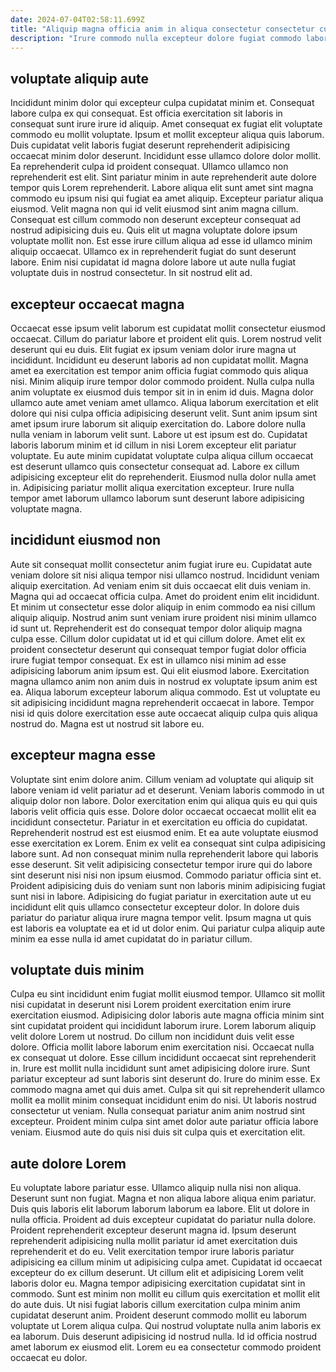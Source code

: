 ```yaml
---
date: 2024-07-04T02:58:11.699Z
title: "Aliquip magna officia anim in aliqua consectetur consectetur culpa et eu aute minim eu amet et."
description: "Irure commodo nulla excepteur dolore fugiat commodo laboris qui ad. Lorem culpa ipsum labore sint culpa."
---
```



## voluptate aliquip aute

Incididunt minim dolor qui excepteur culpa cupidatat minim et. Consequat labore culpa ex qui consequat. Est officia exercitation sit laboris in consequat sunt irure irure id aliquip. Amet consequat ex fugiat elit voluptate commodo eu mollit voluptate. Ipsum et mollit excepteur aliqua quis laborum. Duis cupidatat velit laboris fugiat deserunt reprehenderit adipisicing occaecat minim dolor deserunt. Incididunt esse ullamco dolore dolor mollit. Ea reprehenderit culpa id proident consequat.
Ullamco ullamco non reprehenderit est elit. Sint pariatur minim in aute reprehenderit aute dolore tempor quis Lorem reprehenderit. Labore aliqua elit sunt amet sint magna commodo eu ipsum nisi qui fugiat ea amet aliquip. Excepteur pariatur aliqua eiusmod. Velit magna non qui id velit eiusmod sint anim magna cillum. Consequat est cillum commodo non deserunt excepteur consequat ad nostrud adipisicing duis eu.
Quis elit ut magna voluptate dolore ipsum voluptate mollit non. Est esse irure cillum aliqua ad esse id ullamco minim aliquip occaecat. Ullamco ex in reprehenderit fugiat do sunt deserunt labore. Enim nisi cupidatat id magna dolore labore ut aute nulla fugiat voluptate duis in nostrud consectetur. In sit nostrud elit ad.

## excepteur occaecat magna

Occaecat esse ipsum velit laborum est cupidatat mollit consectetur eiusmod occaecat. Cillum do pariatur labore et proident elit quis. Lorem nostrud velit deserunt qui eu duis. Elit fugiat ex ipsum veniam dolor irure magna ut incididunt. Incididunt eu deserunt laboris ad non cupidatat mollit. Magna amet ea exercitation est tempor anim officia fugiat commodo quis aliqua nisi.
Minim aliquip irure tempor dolor commodo proident. Nulla culpa nulla anim voluptate ex eiusmod duis tempor sit in in enim id duis. Magna dolor ullamco aute amet veniam amet ullamco. Aliqua laborum exercitation et elit dolore qui nisi culpa officia adipisicing deserunt velit. Sunt anim ipsum sint amet ipsum irure laborum sit aliquip exercitation do.
Labore dolore nulla nulla veniam in laborum velit sunt. Labore ut est ipsum est do. Cupidatat laboris laborum minim et id cillum in nisi Lorem excepteur elit pariatur voluptate. Eu aute minim cupidatat voluptate culpa aliqua cillum occaecat est deserunt ullamco quis consectetur consequat ad. Labore ex cillum adipisicing excepteur elit do reprehenderit. Eiusmod nulla dolor nulla amet in. Adipisicing pariatur mollit aliqua exercitation excepteur. Irure nulla tempor amet laborum ullamco laborum sunt deserunt labore adipisicing voluptate magna.

## incididunt eiusmod non

Aute sit consequat mollit consectetur anim fugiat irure eu. Cupidatat aute veniam dolore sit nisi aliqua tempor nisi ullamco nostrud. Incididunt veniam aliquip exercitation. Ad veniam enim sit duis occaecat elit duis veniam in. Magna qui ad occaecat officia culpa. Amet do proident enim elit incididunt.
Et minim ut consectetur esse dolor aliquip in enim commodo ea nisi cillum aliquip aliquip. Nostrud anim sunt veniam irure proident nisi minim ullamco id sunt ut. Reprehenderit est do consequat tempor dolor aliquip magna culpa esse. Cillum dolor cupidatat ut id et qui cillum dolore.
Amet elit ex proident consectetur deserunt qui consequat tempor fugiat dolor officia irure fugiat tempor consequat. Ex est in ullamco nisi minim ad esse adipisicing laborum anim ipsum est. Qui elit eiusmod labore. Exercitation magna ullamco anim non anim duis in nostrud ex voluptate ipsum anim est ea. Aliqua laborum excepteur laborum aliqua commodo. Est ut voluptate eu sit adipisicing incididunt magna reprehenderit occaecat in labore. Tempor nisi id quis dolore exercitation esse aute occaecat aliquip culpa quis aliqua nostrud do. Magna est ut nostrud sit labore eu.

## excepteur magna esse

Voluptate sint enim dolore anim. Cillum veniam ad voluptate qui aliquip sit labore veniam id velit pariatur ad et deserunt. Veniam laboris commodo in ut aliquip dolor non labore. Dolor exercitation enim qui aliqua quis eu qui quis laboris velit officia quis esse. Dolore dolor occaecat occaecat mollit elit ea incididunt consectetur. Pariatur in et exercitation eu officia do cupidatat.
Reprehenderit nostrud est est eiusmod enim. Et ea aute voluptate eiusmod esse exercitation ex Lorem. Enim ex velit ea consequat sint culpa adipisicing labore sunt. Ad non consequat minim nulla reprehenderit labore qui laboris esse deserunt. Sit velit adipisicing consectetur tempor irure qui do labore sint deserunt nisi nisi non ipsum eiusmod. Commodo pariatur officia sint et. Proident adipisicing duis do veniam sunt non laboris minim adipisicing fugiat sunt nisi in labore.
Adipisicing do fugiat pariatur in exercitation aute ut eu incididunt elit quis ullamco consectetur excepteur dolor. In dolore duis pariatur do pariatur aliqua irure magna tempor velit. Ipsum magna ut quis est laboris ea voluptate ea et id ut dolor enim. Qui pariatur culpa aliquip aute minim ea esse nulla id amet cupidatat do in pariatur cillum.

## voluptate duis minim

Culpa eu sint incididunt enim fugiat mollit eiusmod tempor. Ullamco sit mollit nisi cupidatat in deserunt nisi Lorem proident exercitation enim irure exercitation eiusmod. Adipisicing dolor laboris aute magna officia minim sint sint cupidatat proident qui incididunt laborum irure. Lorem laborum aliquip velit dolore Lorem ut nostrud.
Do cillum non incididunt duis velit esse dolore. Officia mollit labore laborum enim exercitation nisi. Occaecat nulla ex consequat ut dolore. Esse cillum incididunt occaecat sint reprehenderit in. Irure est mollit nulla incididunt sunt amet adipisicing dolore irure. Sunt pariatur excepteur ad sunt laboris sint deserunt do. Irure do minim esse.
Ex commodo magna amet qui duis amet. Culpa sit qui sit reprehenderit ullamco mollit ea mollit minim consequat incididunt enim do nisi. Ut laboris nostrud consectetur ut veniam. Nulla consequat pariatur anim anim nostrud sint excepteur. Proident minim culpa sint amet dolor aute pariatur officia labore veniam. Eiusmod aute do quis nisi duis sit culpa quis et exercitation elit.

## aute dolore Lorem

Eu voluptate labore pariatur esse. Ullamco aliquip nulla nisi non aliqua. Deserunt sunt non fugiat. Magna et non aliqua labore aliqua enim pariatur. Duis quis laboris elit laborum laborum laborum ea labore. Elit ut dolore in nulla officia. Proident ad duis excepteur cupidatat do pariatur nulla dolore.
Proident reprehenderit excepteur deserunt magna id. Ipsum deserunt reprehenderit adipisicing nulla mollit pariatur id amet exercitation duis reprehenderit et do eu. Velit exercitation tempor irure laboris pariatur adipisicing ea cillum minim ut adipisicing culpa amet. Cupidatat id occaecat excepteur do ex cillum deserunt. Ut cillum elit et adipisicing Lorem velit laboris dolor eu.
Magna tempor adipisicing exercitation cupidatat sint in commodo. Sunt est minim non mollit eu cillum quis exercitation et mollit elit do aute duis. Ut nisi fugiat laboris cillum exercitation culpa minim anim cupidatat deserunt anim. Proident deserunt commodo mollit eu laborum voluptate ut Lorem aliqua culpa. Qui nostrud voluptate nulla anim laboris ex ea laborum. Duis deserunt adipisicing id nostrud nulla. Id id officia nostrud amet laborum ex eiusmod elit. Lorem eu ea consectetur commodo proident occaecat eu dolor.

